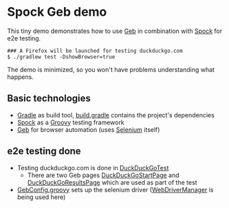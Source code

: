 # Spock Geb demo

This tiny demo demonstrates how to use [Geb](https://www.gebish.org) in combination with
[Spock](https://spockframework.org) for e2e testing.

    ### A Firefox will be launched for testing duckduckgo.com
    $ ./gradlew test -DshowBrowser=true

The demo is minimized, so you won't have problems understanding what happens.

## Basic technologies

- [Gradle](https://gradle.org/) as build tool, [build.gradle](build.gradle) contains the project's
  dependencies
- [Spock](https://spockframework.org) as a [Groovy](https://groovy-lang.org/) testing framework
- [Geb](https://www.gebish.org) for browser automation (uses [Selenium](https://www.selenium.dev/)
  itself)

## e2e testing done

- Testing duckduckgo.com is done
  in [DuckDuckGoTest](src/test/groovy/dev/schulte/spockgebdemo/DuckDuckGoTest.groovy)
  - There are two Geb pages
    [DuckDuckGoStartPage](src/test/groovy/dev/schulte/spockgebdemo/DuckDuckGoStartPage.groovy) and
    [DuckDuckGoResultsPage](src/test/groovy/dev/schulte/spockgebdemo/DuckDuckGoResultsPage.groovy)
    which are used as part of the test
- [GebConfig.groovy](src/test/resources/GebConfig.groovy) sets up the selenium driver
  ([WebDriverManager](https://github.com/bonigarcia/webdrivermanager) is being used here)
